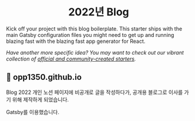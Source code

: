 <h1 align="center">
  2022년 Blog
</h1>

Kick off your project with this blog boilerplate. This starter ships with the main Gatsby configuration files you might need to get up and running blazing fast with the blazing fast app generator for React.

_Have another more specific idea? You may want to check out our vibrant collection of [official and community-created starters](https://www.gatsbyjs.com/docs/gatsby-starters/)._

## 🚀 opp1350.github.io

Blog 2022
개인 노션 페이지에 비공개로 글을 작성하다가, 공개용 블로그로 이사를 가기 위해 제작하게 되었습니다.

Gatsby를 이용했습니다.
